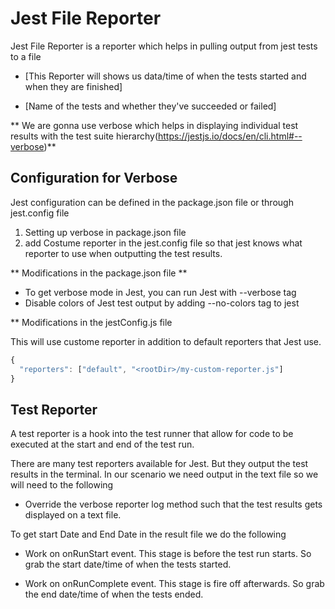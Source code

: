# Jest File Reporter

Jest File Reporter is a reporter which helps in pulling output from jest tests to a file

- [This Reporter will shows us
data/time of when the tests started and when they are finished]

- [Name of the tests and whether they've succeeded or failed]

** We are gonna use verbose which helps in displaying individual test results with the test suite hierarchy(https://jestjs.io/docs/en/cli.html#--verbose)**

## Configuration for Verbose 

Jest configuration can be defined in the package.json file or through jest.config file

1) Setting up verbose in package.json file
2) add Costume reporter in the jest.config file so that jest knows what reporter to use when outputting the test results.

** Modifications in the package.json file **

-   To get verbose mode in Jest, you can run Jest with --verbose tag 
-   Disable colors of Jest test output by adding --no-colors tag to jest 

** Modifications in the jestConfig.js file

This will use custome reporter in addition to default reporters that Jest use.
```javascript
{
  "reporters": ["default", "<rootDir>/my-custom-reporter.js"]
}
```


## Test Reporter

A test reporter is a hook into the test runner that allow for code to be executed at the start and end of the test run.

There are many test reporters available for Jest. But they output the test results in the terminal. In our scenario we need output in the text file  so we will need to the following 

- Override the verbose reporter log method such that the test results gets displayed on a text file.

To get start Date and End Date in the result file we do the following

- Work on onRunStart event. This stage is before the test run starts. So grab the start date/time of when the tests started.

- Work on onRunComplete event. This stage is fire off afterwards. So grab the end date/time of when the tests ended.




